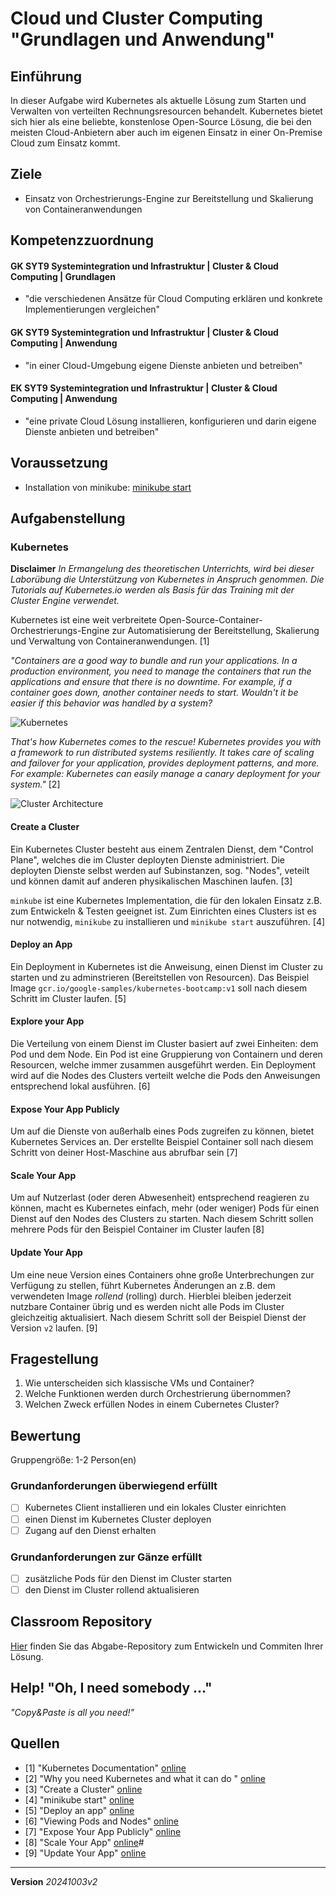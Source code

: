 # Cloud und Cluster Computing "Grundlagen und Anwendung"

## Einführung

In dieser Aufgabe wird Kubernetes als aktuelle Lösung zum Starten und Verwalten von verteilten Rechnungsresourcen behandelt. Kubernetes bietet sich hier als eine beliebte, konstenlose Open-Source Lösung, die bei den meisten Cloud-Anbietern aber auch im eigenen Einsatz in einer On-Premise Cloud zum Einsatz kommt.

## Ziele

- Einsatz von Orchestrierungs-Engine zur Bereitstellung und Skalierung von Containeranwendungen

## Kompetenzzuordnung

#### GK SYT9 Systemintegration und Infrastruktur | Cluster & Cloud Computing | Grundlagen

 - "die verschiedenen Ansätze für Cloud Computing erklären und konkrete Implementierungen vergleichen"

#### GK SYT9 Systemintegration und Infrastruktur | Cluster & Cloud Computing | Anwendung

 - "in einer Cloud-Umgebung eigene Dienste anbieten und betreiben"

#### EK SYT9 Systemintegration und Infrastruktur | Cluster & Cloud Computing | Anwendung

 - "eine private Cloud Lösung installieren, konfigurieren und darin eigene Dienste anbieten und betreiben"

## Voraussetzung
* Installation von minikube: [minikube start](https://minikube.sigs.k8s.io/docs/start/)

## Aufgabenstellung

### Kubernetes
**Disclaimer** *In Ermangelung des theoretischen Unterrichts, wird bei dieser Laborübung die Unterstützung von Kubernetes in Anspruch genommen. Die Tutorials auf Kubernetes.io werden als Basis für das Training mit der Cluster Engine verwendet.*

Kubernetes ist eine weit verbreitete Open-Source-Container-Orchestrierungs-Engine zur Automatisierung der Bereitstellung, Skalierung und Verwaltung von Containeranwendungen. [1]

*"Containers are a good way to bundle and run your applications. In a production environment, you need to manage the containers that run the applications and ensure that there is no downtime. For example, if a container goes down, another container needs to start. Wouldn't it be easier if this behavior was handled by a system?*

![Kubernetes](https://kubernetes.io/images/docs/Container_Evolution.svg)

*That's how Kubernetes comes to the rescue! Kubernetes provides you with a framework to run distributed systems resiliently. It takes care of scaling and failover for your application, provides deployment patterns, and more. For example: Kubernetes can easily manage a canary deployment for your system."* [2]

![Cluster Architecture](https://kubernetes.io/images/docs/kubernetes-cluster-architecture.svg)

#### Create a Cluster

Ein Kubernetes Cluster besteht aus einem Zentralen Dienst, dem "Control Plane", welches die im Cluster deployten Dienste administriert. Die deployten Dienste selbst werden auf Subinstanzen, sog. "Nodes", veteilt und können damit auf anderen physikalischen Maschinen laufen. [3]

`minkube` ist eine Kubernetes Implementation, die für den lokalen Einsatz z.B. zum Entwickeln & Testen geeignet ist. Zum Einrichten eines Clusters ist es nur notwendig, `minikube` zu installieren und `minikube start` auszuführen. [4] 

#### Deploy an App

Ein Deployment in Kubernetes ist die Anweisung, einen Dienst im Cluster zu starten und zu adminstrieren (Bereitstellen von Resourcen). Das Beispiel Image `gcr.io/google-samples/kubernetes-bootcamp:v1` soll nach diesem Schritt im Cluster laufen. [5]

#### Explore your App

Die Verteilung von einem Dienst im Cluster basiert auf zwei Einheiten: dem Pod und dem Node. Ein Pod ist eine Gruppierung von Containern und deren Resourcen, welche immer zusammen ausgeführt werden. Ein Deployment wird auf die Nodes des Clusters verteilt welche die Pods den Anweisungen entsprechend lokal ausführen. [6]

#### Expose Your App Publicly

Um auf die Dienste von außerhalb eines Pods zugreifen zu können, bietet Kubernetes Services an. Der erstellte Beispiel Container soll nach diesem Schritt von deiner Host-Maschine aus abrufbar sein [7]

#### Scale Your App

Um auf Nutzerlast (oder deren Abwesenheit) entsprechend reagieren zu können, macht es Kubernetes einfach, mehr (oder weniger) Pods für einen Dienst auf den Nodes des Clusters zu starten. Nach diesem Schritt sollen mehrere Pods für den Beispiel Container im Cluster laufen [8]

#### Update Your App

Um eine neue Version eines Containers ohne große Unterbrechungen zur Verfügung zu stellen, führt Kubernetes Änderungen an z.B. dem verwendeten Image *rollend* (rolling) durch. Hierblei bleiben jederzeit nutzbare Container übrig und es werden nicht alle Pods im Cluster gleichzeitig aktualisiert. Nach diesem Schritt soll der Beispiel Dienst der Version `v2` laufen. [9]

## Fragestellung

 1. Wie unterscheiden sich klassische VMs und Container?
 2. Welche Funktionen werden durch Orchestrierung übernommen?
 3. Welchen Zweck erfüllen Nodes in einem Cubernetes Cluster?

## Bewertung

Gruppengröße: 1-2 Person(en)

### Grundanforderungen überwiegend erfüllt

 - [ ] Kubernetes Client installieren und ein lokales Cluster einrichten
 - [ ] einen Dienst im Kubernetes Cluster deployen
 - [ ] Zugang auf den Dienst erhalten

### Grundanforderungen zur Gänze erfüllt

 - [ ] zusätzliche Pods für den Dienst im Cluster starten
 - [ ] den Dienst im Cluster rollend aktualisieren

## Classroom Repository

[Hier](https://classroom.github.com/a/Dwu8S2r1) finden Sie das Abgabe-Repository zum Entwickeln und Commiten Ihrer Lösung.

## Help! "Oh, I need somebody ..."

*"Copy&Paste is all you need!"*


## Quellen

 - [1] "Kubernetes Documentation" [online](https://kubernetes.io/docs/home/)
 - [2] "Why you need Kubernetes and what it can do " [online](https://kubernetes.io/docs/concepts/overview/#why-you-need-kubernetes-and-what-can-it-do)
 - [3] "Create a Cluster" [online](https://kubernetes.io/docs/tutorials/kubernetes-basics/create-cluster/cluster-intro/)
 - [4] "minikube start" [online](https://minikube.sigs.k8s.io/docs/start/)
 - [5] "Deploy an app" [online](https://kubernetes.io/docs/tutorials/kubernetes-basics/deploy-app/deploy-intro/)
 - [6] "Viewing Pods and Nodes" [online](https://kubernetes.io/docs/tutorials/kubernetes-basics/explore/explore-intro/)
 - [7] "Expose Your App Publicly" [online](https://kubernetes.io/docs/tutorials/kubernetes-basics/expose/expose-intro/)
 - [8] "Scale Your App" [online](https://kubernetes.io/docs/tutorials/kubernetes-basics/scale/scale-intro/)#
 - [9] "Update Your App" [online](https://kubernetes.io/docs/tutorials/kubernetes-basics/update/update-intro/)

---
**Version** *20241003v2*
